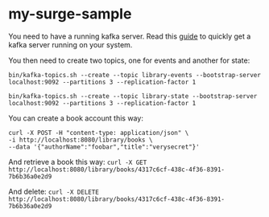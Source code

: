 # my-surge-sample

You need to have a running kafka server. Read this [guide](https://kafka.apache.org/quickstart)
to quickly get a kafka server running on your system.

You then need to create two topics, one for events and another for state:

`bin/kafka-topics.sh --create --topic library-events --bootstrap-server localhost:9092 --partitions 3 --replication-factor 1`

`bin/kafka-topics.sh --create --topic library-state --bootstrap-server localhost:9092 --partitions 3 --replication-factor 1`

You can create a book account this way:

```
curl -X POST -H "content-type: application/json" \
-i http://localhost:8080/library/books \
--data '{"authorName":"foobar","title":"verysecret"}'
```

And retrieve a book this way:
`curl -X GET http://localhost:8080/library/books/4317c6cf-438c-4f36-8391-7b6b36a0e2d9`

And delete:
`curl -X DELETE http://localhost:8080/library/books/4317c6cf-438c-4f36-8391-7b6b36a0e2d9`
